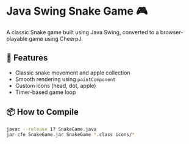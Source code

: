 # Java Swing Snake Game 🎮

A classic Snake game built using Java Swing, converted to a browser-playable game using CheerpJ.

## 🐍 Features
- Classic snake movement and apple collection
- Smooth rendering using `paintComponent`
- Custom icons (head, dot, apple)
- Timer-based game loop

## 📦 How to Compile

```bash
javac --release 17 SnakeGame.java
jar cfe SnakeGame.jar SnakeGame *.class icons/*
